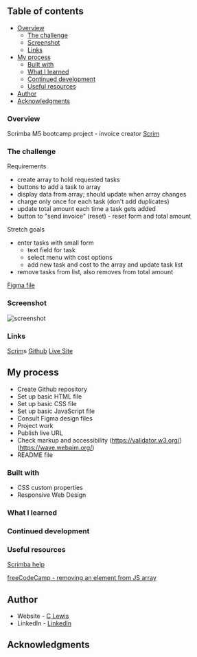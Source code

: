 
 ## Table of contents

- [Overview](#overview)
  - [The challenge](#the-challenge)
  - [Screenshot](#screenshot)
  - [Links](#links)
- [My process](#my-process)
  - [Built with](#built-with)
  - [What I learned](#what-i-learned)
  - [Continued development](#continued-development)
  - [Useful resources](#useful-resources)
- [Author](#author)
- [Acknowledgments](#acknowledgments)


### Overview

Scrimba M5 bootcamp project - invoice creator
[Scrim](https://scrimba.com/scrim/coffa4aeba9a29f65b0d45dd0)


### The challenge

Requirements
- create array to hold requested tasks
- buttons to add a task to array
- display data from array; should update when array changes
- charge only once for each task (don't add duplicates)
- update total amount each time a task gets added
- button to "send invoice" (reset) - reset form and total amount

Stretch goals
- enter tasks with small form
  - text field for task
  - select menu with cost options
  - add new task and cost to the array and update task list
- remove tasks from list, also removes from total amount


[Figma file](https://www.figma.com/file/J65OauJ0iGEx3xNHGezVaS/Invoice-Creator-(Copy)?t=C6WQSI9kYNScW39R-0)

### Screenshot

![screenshot](#)

### Links

[Scrim](https://scrimba.com/scrim/co37946fd8d57137e0724c598)s
[Github](https://github.com/casserole27/invoice-creator)
[Live Site](#)

## My process

- Create Github repository
- Set up basic HTML file 
- Set up basic CSS file
- Set up basic JavaScript file
- Consult Figma design files
- Project work
- Publish live URL
- Check markup and accessibility
(https://validator.w3.org/)
(https://wave.webaim.org/)
- README file

### Built with

- CSS custom properties
- Responsive Web Design

### What I learned

### Continued development


### Useful resources

[Scrimba help](https://different-marmoset-f7b.notion.site/Invoice-Creator-8bf9b4c09ef542d3a2d950c987738c21)

[freeCodeCamp - removing an element from JS array](https://www.freecodecamp.org/news/how-to-remove-an-element-from-a-javascript-array-removing-a-specific-item-in-js/#remove-an-element-at-any-index-with-splice)


## Author

- Website - [C Lewis](https://www.clewisdev.com)
- LinkedIn - [LinkedIn](https://www.linkedin.com/in/clewisdev/)


## Acknowledgments






